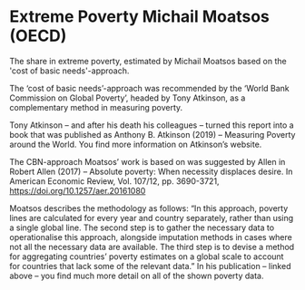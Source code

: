 # Extreme Poverty Michail Moatsos (OECD)

The share in extreme poverty, estimated by Michail Moatsos based on the 'cost of basic needs'-approach.

The ‘cost of basic needs’-approach was recommended by the ‘World Bank Commission on Global Poverty’, headed by Tony Atkinson, as a complementary method in measuring poverty.

Tony Atkinson – and after his death his colleagues – turned this report into a book that was published as Anthony B. Atkinson (2019) – Measuring Poverty around the World. You find more information on Atkinson’s website.

The CBN-approach Moatsos’ work is based on was suggested by Allen in Robert Allen (2017) – Absolute poverty: When necessity displaces desire. In American Economic Review, Vol. 107/12, pp. 3690-3721, https://doi.org/10.1257/aer.20161080 

Moatsos describes the methodology as follows: “In this approach, poverty lines are calculated for every year and country separately, rather than using a single global line. The second step is to gather the necessary data to operationalise this approach, alongside imputation methods in cases where not all the necessary data are available. The third step is to devise a method for aggregating countries’ poverty estimates on a global scale to account for countries that lack some of the relevant data.” In his publication – linked above – you find much more detail on all of the shown poverty data.
